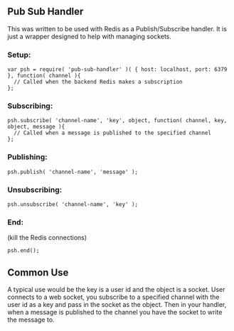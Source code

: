## Pub Sub Handler

This was written to be used with Redis as a Publish/Subscribe handler. It is just a wrapper designed to help with managing sockets.


### Setup:

```
var psh = require( 'pub-sub-handler' )( { host: localhost, port: 6379 }, function( channel ){
  // Called when the backend Redis makes a subscription
};
```

### Subscribing:

```
psh.subscribe( 'channel-name', 'key', object, function( channel, key, object, message ){
  // Called when a message is published to the specified channel
};
```

### Publishing:

```
psh.publish( 'channel-name', 'message' );
```

### Unsubscribing:

```
psh.unsubscribe( 'channel-name', 'key' );
```

### End:
(kill the Redis connections)

```
psh.end();
```

## Common Use

A typical use would be the key is a user id and the object is a socket. User connects to a web socket, you subscribe to a specified channel with the user id as a key and pass in the socket as the object. Then in your handler, when a message is published to the channel you have the socket to write the message to.
